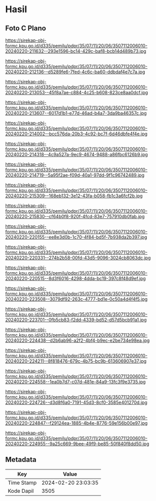 # Hasil

## Foto C Plano

https://sirekap-obj-formc.kpu.go.id/d335/pemilu/pdpr/35/07/11/20/06/3507112006010-20240220-211632--293e1596-bc14-429c-baf8-bcb14d489b73.jpg

https://sirekap-obj-formc.kpu.go.id/d335/pemilu/pdpr/35/07/11/20/06/3507112006010-20240220-212136--d5289fe6-7fed-4c6c-ba60-ddbdaf4e7c7a.jpg

https://sirekap-obj-formc.kpu.go.id/d335/pemilu/pdpr/35/07/11/20/06/3507112006010-20240220-213053--45f8a7ae-c884-4c25-b608-823ce8aa0dcf.jpg

https://sirekap-obj-formc.kpu.go.id/d335/pemilu/pdpr/35/07/11/20/06/3507112006010-20240220-213607--6017d1b1-e77d-46ad-b4a7-3da9ba46357c.jpg

https://sirekap-obj-formc.kpu.go.id/d335/pemilu/pdpr/35/07/11/20/06/3507112006010-20240220-214002--bcc576da-20b3-4c92-bc7f-6d46dbfe4f4e.jpg

https://sirekap-obj-formc.kpu.go.id/d335/pemilu/pdpr/35/07/11/20/06/3507112006010-20240220-214318--4c9a527a-9ec9-4674-9488-a86fbc6126b9.jpg

https://sirekap-obj-formc.kpu.go.id/d335/pemilu/pdpr/35/07/11/20/06/3507112006010-20240220-214719--5a95f2ae-f09d-40a1-97dd-9f1c96742489.jpg

https://sirekap-obj-formc.kpu.go.id/d335/pemilu/pdpr/35/07/11/20/06/3507112006010-20240220-215309--168eb132-3e12-43fa-b058-fb1c3a6fcf2b.jpg

https://sirekap-obj-formc.kpu.go.id/d335/pemilu/pdpr/35/07/11/20/06/3507112006010-20240220-215830--cf64b0f8-920f-4fcd-83e7-757910db0fab.jpg

https://sirekap-obj-formc.kpu.go.id/d335/pemilu/pdpr/35/07/11/20/06/3507112006010-20240220-220155--ee8e3d0b-1c70-4f84-bd5f-7b938da2b397.jpg

https://sirekap-obj-formc.kpu.go.id/d335/pemilu/pdpr/35/07/11/20/06/3507112006010-20240220-220331--274b2b58-00fd-43d5-9096-3024cb8063dc.jpg

https://sirekap-obj-formc.kpu.go.id/d335/pemilu/pdpr/35/07/11/20/06/3507112006010-20240220-220515--8d3f6016-4298-4dda-bc19-397c8f48d9ef.jpg

https://sirekap-obj-formc.kpu.go.id/d335/pemilu/pdpr/35/07/11/20/06/3507112006010-20240220-223508--3079df92-263c-4777-bd1e-0c50a4d4f4f5.jpg

https://sirekap-obj-formc.kpu.go.id/d335/pemilu/pdpr/35/07/11/20/06/3507112006010-20240220-223701--0fb5cb83-f2dd-4339-bd52-d57d5bcb91a1.jpg

https://sirekap-obj-formc.kpu.go.id/d335/pemilu/pdpr/35/07/11/20/06/3507112006010-20240220-224438--d2b6ab96-a2f2-4bf4-b9ec-e2be734e98ea.jpg

https://sirekap-obj-formc.kpu.go.id/d335/pemilu/pdpr/35/07/11/20/06/3507112006010-20240220-224211--8f818476-679c-4b75-bc9b-613606907e37.jpg

https://sirekap-obj-formc.kpu.go.id/d335/pemilu/pdpr/35/07/11/20/06/3507112006010-20240220-224558--1ea0b7d7-c07d-481e-84a9-13fc3f9e3735.jpg

https://sirekap-obj-formc.kpu.go.id/d335/pemilu/pdpr/35/07/11/20/06/3507112006010-20240220-224726--d3d8f6a0-7191-45d3-8cf0-3585e401270d.jpg

https://sirekap-obj-formc.kpu.go.id/d335/pemilu/pdpr/35/07/11/20/06/3507112006010-20240220-224847--f29124ea-1885-4b4e-8776-59e156b00e97.jpg

https://sirekap-obj-formc.kpu.go.id/d335/pemilu/pdpr/35/07/11/20/06/3507112006010-20240220-224955--9a25c669-9bee-49f9-be85-50f840f8dd50.jpg


## Metadata

| Key        | Value               |
| ---------- | ------------------- |
| Time Stamp | 2024-02-20 23:03:35 |
| Kode Dapil | 3505                |



